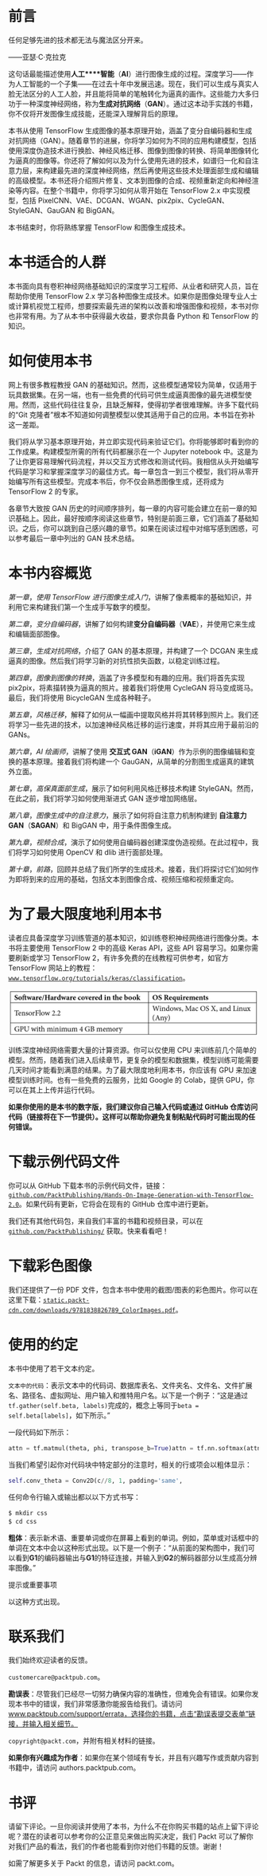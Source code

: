 # 前言

任何足够先进的技术都无法与魔法区分开来。

——亚瑟·C·克拉克

这句话最能描述使用**人工****智能**（**AI**）进行图像生成的过程。深度学习——作为人工智能的一个子集——在过去十年中发展迅速。现在，我们可以生成与真实人脸无法区分的人工人脸，并且能将简单的笔触转化为逼真的画作。这些能力大多归功于一种深度神经网络，称为**生成****对抗****网络**（**GAN**）。通过这本动手实践的书籍，你不仅将开发图像生成技能，还能深入理解背后的原理。

本书从使用 TensorFlow 生成图像的基本原理开始，涵盖了变分自编码器和生成对抗网络（GAN）。随着章节的进展，你将学习如何为不同的应用构建模型，包括使用深度伪造技术进行换脸、神经风格迁移、图像到图像的转换、将简单图像转化为逼真的图像等。你还将了解如何以及为什么使用先进的技术，如谱归一化和自注意力层，来构建最先进的深度神经网络，然后再使用这些技术处理面部生成和编辑的高级模型。本书还将介绍照片修复、文本到图像的合成、视频重新定向和神经渲染等内容。在整个书籍中，你将学习如何从零开始在 TensorFlow 2.x 中实现模型，包括 PixelCNN、VAE、DCGAN、WGAN、pix2pix、CycleGAN、StyleGAN、GauGAN 和 BigGAN。

本书结束时，你将熟练掌握 TensorFlow 和图像生成技术。

# 本书适合的人群

本书面向具有卷积神经网络基础知识的深度学习工程师、从业者和研究人员，旨在帮助你使用 TensorFlow 2.x 学习各种图像生成技术。如果你是图像处理专业人士或计算机视觉工程师，想要探索最先进的架构以改善和增强图像和视频，本书对你也非常有用。为了从本书中获得最大收益，要求你具备 Python 和 TensorFlow 的知识。

# 如何使用本书

网上有很多教程教授 GAN 的基础知识。然而，这些模型通常较为简单，仅适用于玩具数据集。在另一端，也有一些免费的代码可供生成逼真图像的最先进模型使用。然而，这些代码往往复杂，且缺乏解释，使得初学者很难理解。许多下载代码的“Git 克隆者”根本不知道如何调整模型以使其适用于自己的应用。本书旨在弥补这一差距。

我们将从学习基本原理开始，并立即实现代码来验证它们。你将能够即时看到你的工作成果。构建模型所需的所有代码都展示在一个 Jupyter notebook 中。这是为了让你更容易理解代码流程，并以交互方式修改和测试代码。我相信从头开始编写代码是学习和掌握深度学习的最佳方式。每一章包含一到三个模型，我们将从零开始编写所有这些模型。完成本书后，你不仅会熟悉图像生成，还将成为 TensorFlow 2 的专家。

各章节大致按 GAN 历史的时间顺序排列，每一章的内容可能会建立在前一章的知识基础上。因此，最好按顺序阅读这些章节，特别是前面三章，它们涵盖了基础知识。之后，你可以跳到自己感兴趣的章节。如果在阅读过程中对缩写感到困惑，可以参考最后一章中列出的 GAN 技术总结。

# 本书内容概览

*第一章*，*使用 TensorFlow 进行图像生成入门*，讲解了像素概率的基础知识，并利用它来构建我们第一个生成手写数字的模型。

*第二章*，*变分自编码器*，讲解了如何构建**变分自编码器**（**VAE**），并使用它来生成和编辑面部图像。

*第三章*，*生成对抗网络*，介绍了 GAN 的基本原理，并构建了一个 DCGAN 来生成逼真的图像。然后我们将学习新的对抗性损失函数，以稳定训练过程。

*第四章*，*图像到图像的转换*，涵盖了许多模型和有趣的应用。我们将首先实现 pix2pix，将素描转换为逼真的照片。接着我们将使用 CycleGAN 将马变成斑马。最后，我们将使用 BicycleGAN 生成各种鞋子。

*第五章*，*风格迁移*，解释了如何从一幅画中提取风格并将其转移到照片上。我们还将学习一些先进的技术，以加速神经风格迁移的运行速度，并将其应用于最前沿的 GANs。

*第六章*，*AI 绘画师*，讲解了使用 **交互式 GAN**（**iGAN**）作为示例的图像编辑和变换的基本原理。接着我们将构建一个 GauGAN，从简单的分割图生成逼真的建筑外立面。

*第七章*，*高保真面部生成*，展示了如何利用风格迁移技术构建 StyleGAN。然而，在此之前，我们将学习如何使用渐进式 GAN 逐步增加网络层。

*第八章*，*图像生成中的自注意力*，展示了如何将自注意力机制构建到 **自注意力 GAN**（**SAGAN**）和 BigGAN 中，用于条件图像生成。

*第九章*，*视频合成*，演示了如何使用自编码器创建深度伪造视频。在此过程中，我们将学习如何使用 OpenCV 和 dlib 进行面部处理。

*第十章*，*前路*，回顾并总结了我们所学的生成技术。接着，我们将探讨它们如何作为即将到来的应用的基础，包括文本到图像合成、视频压缩和视频重定向。

# 为了最大限度地利用本书

读者应具备深度学习训练管道的基本知识，如训练卷积神经网络进行图像分类。本书将主要使用 TensorFlow 2 中的高级 Keras API，这些 API 容易学习。如果你需要刷新或学习 TensorFlow 2，有许多免费的在线教程可供参考，如官方 TensorFlow 网站上的教程：[`www.tensorflow.org/tutorials/keras/classification`](https://www.tensorflow.org/tutorials/keras/classification)。

![](img/01.jpg)

训练深度神经网络需要大量的计算资源。你可以仅使用 CPU 来训练前几个简单的模型。然而，随着我们进入后续章节，更复杂的模型和数据集，模型训练可能需要几天时间才能看到满意的结果。为了最大限度地利用本书，你应该有 GPU 来加速模型训练时间。也有一些免费的云服务，比如 Google 的 Colab，提供 GPU，你可以在其上上传并运行代码。

**如果你使用的是本书的数字版，我们建议你自己输入代码或通过 GitHub 仓库访问代码（链接将在下一节提供）。这样可以帮助你避免复制粘贴代码时可能出现的任何错误。**

# 下载示例代码文件

你可以从 GitHub 下载本书的示例代码文件，链接：[`github.com/PacktPublishing/Hands-On-Image-Generation-with-TensorFlow-2.0`](https://github.com/PacktPublishing/Hands-On-Image-Generation-with-TensorFlow-2.0)。如果代码有更新，它将会在现有的 GitHub 仓库中进行更新。

我们还有其他代码包，来自我们丰富的书籍和视频目录，可以在 [`github.com/PacktPublishing/`](https://github.com/PacktPublishing/) 获取。快来看看吧！

# 下载彩色图像

我们还提供了一份 PDF 文件，包含本书中使用的截图/图表的彩色图片。你可以在这里下载：[`static.packt-cdn.com/downloads/9781838826789_ColorImages.pdf`](https://static.packt-cdn.com/downloads/9781838826789_ColorImages.pdf)。

# 使用的约定

本书中使用了若干文本约定。

`文本中的代码`：表示文本中的代码词、数据库表名、文件夹名、文件名、文件扩展名、路径名、虚拟网址、用户输入和推特用户名。以下是一个例子：“这是通过`tf.gather(self.beta, labels)`完成的，概念上等同于`beta = self.beta[labels]`，如下所示。”

一段代码如下所示：

```py
attn = tf.matmul(theta, phi, transpose_b=True)attn = tf.nn.softmax(attn)
```

当我们希望引起你对代码块中特定部分的注意时，相关的行或项会以粗体显示：

```py
self.conv_theta = Conv2D(c//8, 1, padding='same',              	                   kernel_constraint=SpectralNorm(),  	 	                   name='Conv_Theta')
```

任何命令行输入或输出都以以下方式书写：

```py
$ mkdir css
$ cd css
```

**粗体**：表示新术语、重要单词或你在屏幕上看到的单词。例如，菜单或对话框中的单词在文本中会以这种形式出现。以下是一个例子：“从前面的架构图中，我们可以看到**G1**的编码器输出与**G1**的特征连接，并输入到**G2**的解码器部分以生成高分辨率图像。”

提示或重要事项

以这种方式出现。

# 联系我们

我们始终欢迎读者的反馈。

`customercare@packtpub.com`。

**勘误表**：尽管我们已经尽一切努力确保内容的准确性，但难免会有错误。如果你发现本书中的错误，我们非常感激你能报告给我们。请访问 www.packtpub.com/support/errata，选择你的书籍，点击“勘误表提交表单”链接，并输入相关细节。

`copyright@packt.com`，并附有相关材料的链接。

**如果你有兴趣成为作者**：如果你在某个领域有专长，并且有兴趣写作或贡献内容到书籍中，请访问 authors.packtpub.com。

# 书评

请留下评论。一旦你阅读并使用了本书，为什么不在你购买书籍的站点上留下评论呢？潜在的读者可以参考你的公正意见来做出购买决定，我们 Packt 可以了解你对我们产品的看法，我们的作者也能看到你对他们书籍的反馈。谢谢！

如需了解更多关于 Packt 的信息，请访问 packt.com。

